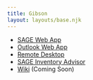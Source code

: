 ```yaml
---
title: Gibson
layout: layouts/base.njk
---
```

- [SAGE Web App](https://qa.gibsonplumbing.com/GibsonQA)
- [Outlook Web App](https://mail.gibsonplumbing.com/owa)
- [Remote Desktop](https://control.itsupport247.net)
- [SAGE Inventory Advisor](https://gibsonplumbing.sageinvadv.net)
- [Wiki](https://wiki.gibsonplumbing.com) (Coming Soon)
